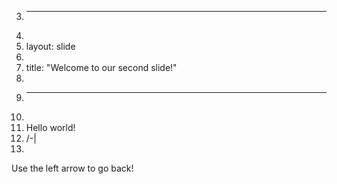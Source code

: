 3.	---
4.	
5.	layout: slide
6.	
7.	title: "Welcome to our second slide!"
8.	
9.	---
10.	
11.	Hello world!
12.	/-|
13.	
Use the left arrow to go back!

